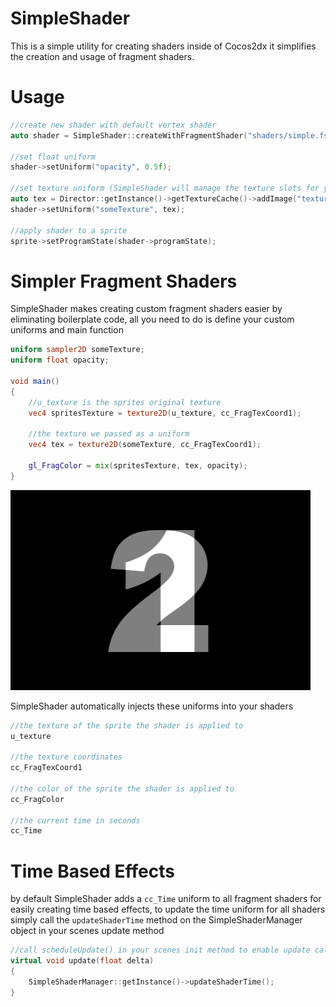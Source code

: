 # SimpleShader
This is a simple utility for creating shaders inside of Cocos2dx
it simplifies the creation and usage of fragment shaders.

# Usage
```c++
//create new shader with default vertex shader
auto shader = SimpleShader::createWithFragmentShader("shaders/simple.fsh");

//set float uniform
shader->setUniform("opacity", 0.5f);

//set texture uniform (SimpleShader will manage the texture slots for you)
auto tex = Director::getInstance()->getTextureCache()->addImage("textures/tex.png");
shader->setUniform("someTexture", tex);

//apply shader to a sprite 
sprite->setProgramState(shader->programState);
```

# Simpler Fragment Shaders
SimpleShader makes creating custom fragment shaders easier by eliminating boilerplate code,
all you need to do is define your custom uniforms and main function 

```glsl
uniform sampler2D someTexture;
uniform float opacity;

void main()
{
    //u_texture is the sprites original texture
    vec4 spritesTexture = texture2D(u_texture, cc_FragTexCoord1);

    //the texture we passed as a uniform
    vec4 tex = texture2D(someTexture, cc_FragTexCoord1);

    gl_FragColor = mix(spritesTexture, tex, opacity);
}
```

![Example Shader](https://raw.githubusercontent.com/JRCocos/SimpleShader/master/example.png)

SimpleShader automatically injects these uniforms into your shaders
```glsl
//the texture of the sprite the shader is applied to 
u_texture

//the texture coordinates
cc_FragTexCoord1

//the color of the sprite the shader is applied to
cc_FragColor

//the current time in seconds 
cc_Time
```

# Time Based Effects
by default SimpleShader adds a ```cc_Time``` uniform to all fragment shaders for easily creating time based effects,
to update the time uniform for all shaders simply call the ```updateShaderTime``` method on the SimpleShaderManager object in your scenes update method

```c++
//call scheduleUpdate() in your scenes init method to enable update callbacks
virtual void update(float delta)
{
    SimpleShaderManager::getInstance()->updateShaderTime();
}
```